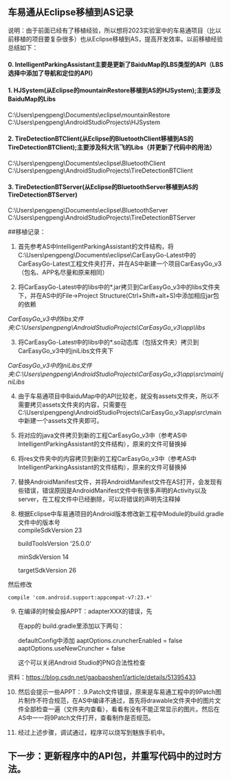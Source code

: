 ## 车易通从Eclipse移植到AS记录

说明：由于前面已经有了移植经验，所以想将2023实验室中的车易通项目（比以前移植的项目要复杂很多）也从Eclipse移植到AS，提高开发效率。以前移植经验总结如下：

#### 0. IntelligentParkingAssistant主要是更新了BaiduMap的LBS类型的API（LBS选择中添加了导航和定位的API）

#### 1. HJSystem(从Eclipse的mountainRestore移植到AS的HJSystem);主要涉及BaiduMap的Libs
C:\Users\pengpeng\Documents\eclipse\mountainRestore
C:\Users\pengpeng\AndroidStudioProjects\HJSystem

#### 2. TireDetectionBTClient(从Eclipse的BluetoothClient移植到AS的TireDetectionBTClient);主要涉及科大讯飞的Libs（并更新了代码中的用法）
C:\Users\pengpeng\Documents\eclipse\BluetoothClient
C:\Users\pengpeng\AndroidStudioProjects\TireDetectionBTClient

#### 3. TireDetectionBTServer(从Eclipse的BluetoothServer移植到AS的TireDetectionBTServer)
C:\Users\pengpeng\Documents\eclipse\BluetoothServer
C:\Users\pengpeng\AndroidStudioProjects\TireDetectionBTServer

##移植记录：
1. 首先参考AS中IntelligentParkingAssistant的文件结构，将C:\Users\pengpeng\Documents\eclipse\CarEasyGo-Latest中的CarEasyGo-Latest工程文件夹打开，并在AS中新建一个项目CarEasyGo_v3（包名、APP名尽量和原来相同）

2. 将CarEasyGo-Latest中的libs中的*.jar拷贝到CarEasyGo_v3中的libs文件夹下，并在AS中的File->Project Structure(Ctrl+Shift+alt+S)中添加相应jar包的依赖

*CarEasyGo_v3中的libs文件夹:C:\Users\pengpeng\AndroidStudioProjects\CarEasyGo_v3\app\libs*

3. 将CarEasyGo-Latest中的libs中的*.so动态库（包括文件夹）拷贝到CarEasyGo_v3中的jniLibs文件夹下

*CarEasyGo_v3中的jniLibs文件夹:C:\Users\pengpeng\AndroidStudioProjects\CarEasyGo_v3\app\src\main\jniLibs*

4. 由于车易通项目中BaiduMap中的API比较老，就没有assets文件夹，所以不需要拷贝assets文件夹的内容，只需要在C:\Users\pengpeng\AndroidStudioProjects\CarEasyGo_v3\app\src\main中新建一个assets文件夹即可。

5. 将对应的java文件拷贝到新的工程CarEasyGo_v3中（参考AS中IntelligentParkingAssistant的文件结构），原来的文件可替换掉

6. 将res文件夹中的内容拷贝到新的工程CarEasyGo_v3中（参考AS中IntelligentParkingAssistant的文件结构），原来的文件可替换掉

7. 替换AndroidManifest文件，并将AndroidManifest文件在AS打开，会发现有些错误，错误原因是AndroidManifest文件中有很多声明的Activity以及server，在工程文件中已经删除，可以将错误的声明先注释掉

8. 根据Eclipse中车易通项目的Android版本修改新工程中Module的build.gradle文件中的版本号            	
    compileSdkVersion 23

    buildToolsVersion '25.0.0'

    minSdkVersion 14

    targetSdkVersion 26

然后修改

    compile 'com.android.support:appcompat-v7:23.+'

9. 在编译的时候会报APPT：adapterXXX的错误，先

    在app的  build.gradle里添加以下两句：
    
    
    defaultConfig中添加
    aaptOptions.cruncherEnabled = false
    aaptOptions.useNewCruncher = false
    
    
    这个可以关闭Android Studio的PNG合法性检查

资料：https://blog.csdn.net/gaobaoshen1/article/details/51395433

10. 然后会提示一些APPT：.9.Patch文件错误，原来是车易通工程中的9Patch图片制作不符合规范，在AS中编译不通过，首先将drawable文件夹中的图片文件全部检查一遍（文件夹内查看），看看有没有不能正常显示的图片。然后在AS中一一将9Patch文件打开，查看制作是否规范。

11. 经过上述步骤，调试通过，程序可以烧写到魅族手机中。

## 下一步：更新程序中的API包，并重写代码中的过时方法。